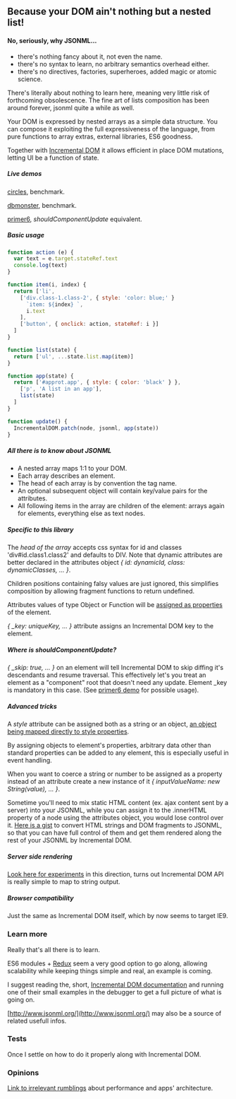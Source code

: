 ## Because your DOM ain't nothing but a nested list!

#### No, seriously, why JSONML...
- there's nothing fancy about it, not even the name.
- there's no syntax to learn, no arbitrary semantics overhead either.
- there's no directives, factories, superheroes, added magic or atomic science.

There's literally about nothing to learn here, meaning very little risk of forthcoming obsolescence. The fine art of lists composition has been around forever, jsonml quite a while as well.

Your DOM is expressed by nested arrays as a simple data structure. You can compose it exploiting the full expressiveness of the language, from pure functions to array extras, external libraries, ES6 goodness.

Together with [Incremental DOM](https://github.com/google/incremental-dom) it allows efficient in place DOM mutations, letting UI be a function of state.

##### Live demos
[circles](http://paolocaminiti.github.io/incremental-dom-jsonml/demo/circles), benchmark.

[dbmonster](http://paolocaminiti.github.io/incremental-dom-jsonml/demo/dbmonster), benchmark.

[primer6](http://paolocaminiti.github.io/incremental-dom-jsonml/demo/primer6), *shouldComponentUpdate* equivalent.

##### Basic usage
```javascript
function action (e) {
  var text = e.target.stateRef.text
  console.log(text)
}

function item(i, index) {
  return ['li',
    ['div.class-1.class-2', { style: 'color: blue;' }
      `item: ${index} `,
      i.text
    ],
    ['button', { onclick: action, stateRef: i }]
  ]
}

function list(state) {
  return ['ul', ...state.list.map(item)]
}

function app(state) {
  return ['#approt.app', { style: { color: 'black' } },
    ['p', 'A list in an app'],
    list(state)
  ]
}

function update() {
  IncrementalDOM.patch(node, jsonml, app(state))
}
```

##### All there is to know about JSONML
- A nested array maps 1:1 to your DOM.
- Each array describes an element.
- The head of each array is by convention the tag name.
- An optional subsequent object will contain key/value pairs for the attributes.
- All following items in the array are children of the element: arrays again for elements, everything else as text nodes.

##### Specific to this library
The *head of the array* accepts css syntax for id and classes 'div#id.class1.class2' and defaults to DIV. Note that dynamic attributes are better declared in the attributes object *{ id: dynamicId, class: dynamicClasses, ... }*.

Children positions containing falsy values are just ignored, this simplifies composition by allowing fragment functions to return undefined.

Attributes values of type Object or Function will be [assigned as properties](http://google.github.io/incremental-dom/#rendering-dom/attributes-and-properties) of the element.

*{ _key: uniqueKey, ... }* attribute assigns an Incremental DOM key to the element.

##### Where is *shouldComponentUpdate*?
*{ _skip: true, ... }* on an element will tell Incremental DOM to skip diffing it's descendants and resume traversal. This effectively let's you treat an element as a "component" root that doesn't need any update. Element _key is mandatory in this case. (See [primer6 demo](http://paolocaminiti.github.io/incremental-dom-jsonml/demo/primer6/) for possible usage).

##### Advanced tricks
A *style* attribute can be assigned both as a string or an object, [an object being mapped directly to style properties](http://google.github.io/incremental-dom/#rendering-dom/applying-styles).

By assigning objects to element's properties, arbitrary data other than standard properties can be added to any element, this is especially useful in event handling.

When you want to coerce a string or number to be assigned as a property instead of an attribute create a new instance of it *{ inputValueName: new String(value), ... }*.

Sometime you'll need to mix static HTML content (ex. ajax content sent by a server) into your JSONML, while you can assign it to the .innerHTML property of a node using the attributes object, you would lose control over it. [Here is a gist](https://gist.github.com/paolocaminiti/df203b27f63debb76378) to convert HTML strings and DOM fragments to JSONML, so that you can have full control of them and get them rendered along the rest of your JSONML by Incremental DOM.

##### Server side rendering
[Look here for experiments](https://github.com/paolocaminiti/incremental-dom-to-string) in this direction, turns out Incremental DOM API is really simple to map to string output.

##### Browser compatibility

Just the same as Incremental DOM itself, which by now seems to target IE9.

### Learn more
Really that's all there is to learn.

ES6 modules + [Redux](https://github.com/rackt/redux) seem a very good option to go along, allowing scalability while keeping things simple and real, an example is coming.

I suggest reading the, short, [Incremental DOM documentation](http://google.github.io/incremental-dom/#about) and running one of their small examples in the debugger to get a full picture of what is going on.

[http://www.jsonml.org/](http://www.jsonml.org/) may also be a source of related usefull infos.

### Tests
Once I settle on how to do it properly along with Incremental DOM.

### Opinions

[Link to irrelevant rumblings](https://github.com/paolocaminiti/incremental-dom-jsonml/blob/master/OPINIONS.md) about performance and apps' architecture.

